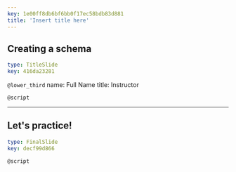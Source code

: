 ```yaml
---
key: 1e00ff8db6bf6bb0f17ec58bdb83d881
title: 'Insert title here'
---
```


## Creating a schema

```yaml
type: TitleSlide
key: 416da23281
```

`@lower_third`
name: Full Name
title: Instructor

`@script`


---

## Let's practice!

```yaml
type: FinalSlide
key: decf99d866
```

`@script`
